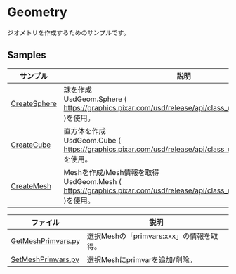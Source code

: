 # Geometry

ジオメトリを作成するためのサンプルです。     

     
## Samples

|サンプル|説明|     
|---|---|     
|[CreateSphere](./CreateSphere)|球を作成<br>UsdGeom.Sphere ( https://graphics.pixar.com/usd/release/api/class_usd_geom_sphere.html )を使用。|    
|[CreateCube](./CreateCube)|直方体を作成<br>UsdGeom.Cube ( https://graphics.pixar.com/usd/release/api/class_usd_geom_cube.html )を使用。|    
|[CreateMesh](./CreateMesh)|Meshを作成/Mesh情報を取得<br>UsdGeom.Mesh ( https://graphics.pixar.com/usd/release/api/class_usd_geom_mesh.html )を使用。|    

|ファイル|説明|     
|---|---|     
|[GetMeshPrimvars.py](./GetMeshPrimvars.py)|選択Meshの「primvars:xxx」の情報を取得。|    
|[SetMeshPrimvars.py](./SetMeshPrimvars.py)|選択Meshにprimvarを追加/削除。|    


